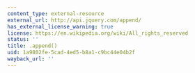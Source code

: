 ```yaml
---
content_type: external-resource
external_url: http://api.jquery.com/append/
has_external_license_warning: true
license: https://en.wikipedia.org/wiki/All_rights_reserved
status: ''
title: .append()
uid: 1a9802fe-5cad-4ed5-b8a1-c9bc44e04b2f
wayback_url: ''
---
```

